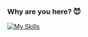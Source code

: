 ### Why are you here? 😈

[![My Skills](https://skillicons.dev/icons?i=py,html,css,flask,github,linux,sqlite,vscode,mysql,discord&perline=5)](https://skillicons.dev)
